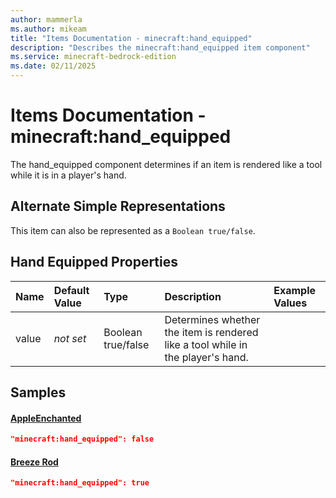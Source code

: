 ```yaml
---
author: mammerla
ms.author: mikeam
title: "Items Documentation - minecraft:hand_equipped"
description: "Describes the minecraft:hand_equipped item component"
ms.service: minecraft-bedrock-edition
ms.date: 02/11/2025 
---
```


# Items Documentation - minecraft:hand_equipped

The hand_equipped component determines if an item is rendered like a tool while it is in a player's hand.

## Alternate Simple Representations

This item can also be represented as a `Boolean true/false`.


## Hand Equipped Properties

|Name       |Default Value |Type |Description |Example Values |
|:----------|:-------------|:----|:-----------|:------------- |
| value | *not set* | Boolean true/false | Determines whether the item is rendered like a tool while in the player's hand. |  | 

## Samples

#### [AppleEnchanted](https://github.com/Mojang/bedrock-samples/tree/preview/behavior_pack/items/appleEnchanted.json)


```json
"minecraft:hand_equipped": false
```

#### [Breeze Rod](https://github.com/Mojang/bedrock-samples/tree/preview/behavior_pack/items/breeze_rod.json)


```json
"minecraft:hand_equipped": true
```
